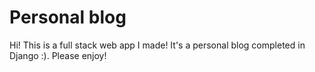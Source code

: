 # Personal blog
Hi! This is a full stack web app I made! It's a personal blog completed in Django :). Please enjoy!

